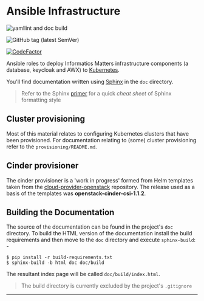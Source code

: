 # Ansible Infrastructure

![yamllint and doc build](https://github.com/InformaticsMatters/ansible-infrastructure/workflows/lint%20and%20doc%20build/badge.svg)

![GitHub tag (latest SemVer)](https://img.shields.io/github/v/tag/informaticsmatters/ansible-infrastructure)

[![CodeFactor](https://www.codefactor.io/repository/github/informaticsmatters/ansible-infrastructure/badge)](https://www.codefactor.io/repository/github/informaticsmatters/ansible-infrastructure)

Ansible roles to deploy Informatics Matters infrastructure components
(a database, keycloak and AWX) to [Kubernetes].

You'll find documentation written using [Sphinx] in the `doc` directory.

>   Refer to the Sphinx [primer] for a quick _cheat sheet_ of Sphinx
    formatting style

## Cluster provisioning
Most of this material relates to configuring Kubernetes clusters that
have been provisioned. For documentation relating to (some) cluster
provisioning refer to the `provisioning/README.md`.

## Cinder provisioner
The cinder provisioner is a 'work in progress' formed from Helm templates
taken from the [cloud-provider-openstack] repository. The release used
as a basis of the templates was **openstack-cinder-csi-1.1.2**. 

## Building the Documentation
The source of the documentation can be found in the project's
`doc` directory. To build the HTML version of the documentation install
the build requirements and then move to the `doc` directory and execute
`sphinx-build`: -

    $ pip install -r build-requirements.txt
    $ sphinx-build -b html doc doc/build

The resultant index page will be called `doc/build/index.html`.

>   The build directory is currently excluded by the project's `.gitignore`

---

[kubernetes]: https://kubernetes.io
[sphinx]: http://www.sphinx-doc.org/en/master/#
[primer]: https://www.sphinx-doc.org/en/master/usage/restructuredtext/basics.html#lists-and-quote-like-blocks
[cloud-provider-openstack]: https://github.com/kubernetes/cloud-provider-openstack